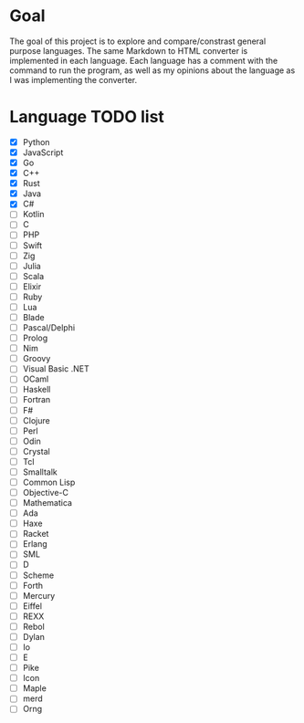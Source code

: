 # Goal
The goal of this project is to explore and compare/constrast general purpose languages. The same Markdown to HTML converter is implemented in each language. Each language has a comment with the command to run the program, as well as my opinions about the language as I was implementing the converter.

# Language TODO list
- [x] Python                
- [x] JavaScript
- [x] Go                    
- [x] C++              
- [x] Rust                  
- [x] Java                  
- [x] C#                    
- [ ] Kotlin                
- [ ] C                     
- [ ] PHP              
- [ ] Swift                 
- [ ] Zig                   
- [ ] Julia                 
- [ ] Scala                 
- [ ] Elixir                
- [ ] Ruby
- [ ] Lua
- [ ] Blade                 
- [ ] Pascal/Delphi         
- [ ] Prolog
- [ ] Nim                   
- [ ] Groovy                
- [ ] Visual Basic .NET     
- [ ] OCaml                 
- [ ] Haskell               
- [ ] Fortran               
- [ ] F#                    
- [ ] Clojure               
- [ ] Perl                  
- [ ] Odin                  
- [ ] Crystal               
- [ ] Tcl                   
- [ ] Smalltalk
- [ ] Common Lisp           
- [ ] Objective-C           
- [ ] Mathematica
- [ ] Ada                   
- [ ] Haxe                  
- [ ] Racket                
- [ ] Erlang                
- [ ] SML               
- [ ] D                     
- [ ] Scheme          
- [ ] Forth
- [ ] Mercury
- [ ] Eiffel
- [ ] REXX
- [ ] Rebol
- [ ] Dylan
- [ ] Io
- [ ] E
- [ ] Pike
- [ ] Icon
- [ ] Maple
- [ ] merd
- [ ] Orng